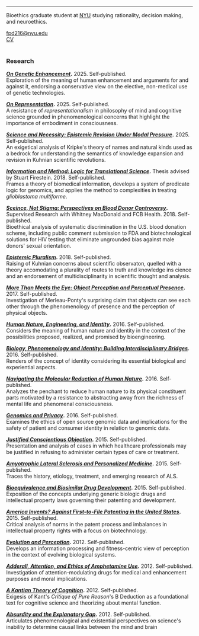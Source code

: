 ---
Bioethics graduate student at [NYU](https://wp.nyu.edu/centerforbioethics/) studying rationality, decision making, and neuroethics.

[fpd216@nyu.edu](mailto:fpd216@nyu.edu)\
[CV](www.google.com)\
<br>

### Research

**[_On Genetic Enhancement_](www.google.com).** 2025. Self-published.\
Exploration of the meaning of human enhancement and arguments for and against it, endorsing a conservative view on the elective, non-medical use of genetic technologies.

**[_On Representation_](www.google.com).** 2025. Self-published.\
A resistance of _representationalism_ in philosophy of mind and cognitive science grounded in phenomenological concerns that highlight the importance of embodiment in consciousness.

**[_Science and Necessity: Epistemic Revision Under Modal Pressure_](www.google.com).** 2025. Self-published.\
An exigetical analysis of Kripke's theory of names and natural kinds used as a bedrock for understanding the semantics of knowledge expansion and revision in Kuhnian scientific revolutions.

**[_Information and Method: Logic for Translational Science_](www.google.com).** Thesis advised by Stuart Firestein. 2018. Self-published.\
Frames a theory of biomedical information, develops a system of predicate logic for genomics, and applies the method to complexities in treating _glioblastoma multiforme_.

**[_Sceince, Not Stigma: Perspectives on Blood Donor Controversy_](www.google.com).** Supervised Research with Whitney MacDonald and FCB Health. 2018. Self-published.\
Bioethical analysis of systematic discrimination in the U.S. blood donation scheme, including public comment submission to FDA and biotechnological solutions for HIV testing that eliminate ungrounded bias against male donors' sexual orientation.

**[_Epistemic Pluralism_](www.google.com).** 2018. Self-published.\
Raising of Kuhnian concerns about scientific observaton, quelled with a theory accomodating a plurality of routes to truth and knowledge ins cience and an endorsement of multidisciplinarity in scientific thought and analysis.

**[_More Than Meets the Eye: Object Perception and Perceptual Presence_](www.google.com).** 2017. Self-published.\
Investigation of Merleau-Ponty's surprising claim that objects can see each other through the phenomenology of presence and the perception of physical objects.

**[_Human Nature, Engineering, and Identity_](www.google.com).** 2016. Self-published.\
Considers the meaning of human nature and identity in the context of the possibilities proposed, realized, and promised by bioengineering. 

**[_Biology, Phenomenology and Identity: Building Interdisciplinary Bridges_](www.google.com).** 2016. Self-published.\
Renders of the concept of identity considering its essential biological and experiential aspects. 

**[_Navigating the Molecular Reduction of Human Nature_](www.google.com).** 2016. Self-published.\
Analyzes the penchant to reduce human nature to its physical constituent parts motivated by a resistance to abstracting away from the richness of mental life and phenomenal consciousness.

**[_Genomics and Privacy_](www.google.com).** 2016. Self-published.\
Examines the ethics of open source genomic data and implications for the safety of patient and consumer identity in relation to genomic data.

**[_Justified Conscientious Objection_](www.google.com).** 2015. Self-published.\
Presentation and analysis of cases in which healthcare professionals may be justified in refusing to administer certain types of care or treatment.

**[_Amyotrophic Lateral Sclerosis and Personalized Medicine_](www.google.com).** 2015. Self-published.\
Traces the history, etiology, treatment, and emerging research of ALS.

**[_Bioequivalence and Biosimilar Drug Development_](www.google.com).** 2015. Self-published.\
Exposition of the concepts underlying generic biologic drugs and intellectual property laws governing their patenting and development.

**[_America Invents? Against First-to-File Patenting in the United States_](www.google.com).** 2015. Self-published.\
Critical analysis of norms in the patent process and imbalances in intellectual property rights with a focus on biotechnology.

**[_Evolution and Perception_](www.google.com).** 2012. Self-published.\
Develops an information processing and fitness-centric view of perception in the context of evolving biological systems.

**[_Adderall, Attention, and Ethics of Amphetamine Use_](www.google.com).** 2012. Self-published.\
Investigation of attention-modulating drugs for medical and enhancement purposes and moral implications.

**[_A Kantian Theory of Cognition_](www.google.com).** 2012. Self-published.\
Exigesis of Kant's _Critique of Pure Reason_'s B Deduction as a foundational text for cognitive science and theorizing about mental function.

**[_Absurdity and the Explanatory Gap_](www.google.com).** 2012. Self-published.\
Articulates phenomenological and existential perspectives on science's inability to determine causal links between the mind and brain
